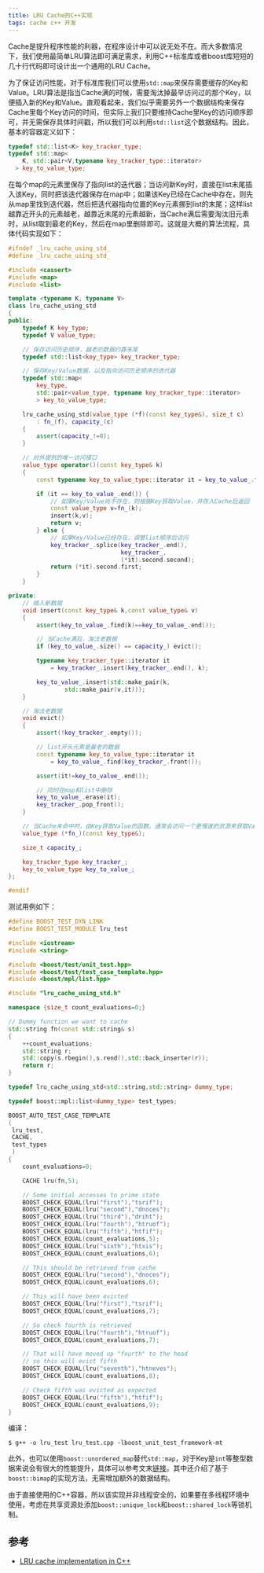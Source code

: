 ```yaml
---
title: LRU Cache的C++实现
tags: cache c++ 开发
---
```


Cache是提升程序性能的利器，在程序设计中可以说无处不在。而大多数情况下，我们使用最简单LRU算法即可满足需求，利用C++标准库或者boost库短短的几十行代码即可设计出一个通用的LRU Cache。

为了保证访问性能，对于标准库我们可以使用`std::map`来保存需要缓存的Key和Value。LRU算法是指当Cache满的时候，需要淘汰掉最早访问过的那个Key，以便插入新的Key和Value。直观看起来，我们似乎需要另外一个数据结构来保存Cache里每个Key访问的时间，但实际上我们只要维持Cache里Key的访问顺序即可，并无需保存具体时间戳，所以我们可以利用`std::list`这个数据结构。因此，基本的容器定义如下：

```c++
typedef std::list<K> key_tracker_type;
typedef std::map<
    K, std::pair<V,typename key_tracker_type::iterator>
  > key_to_value_type;
```

在每个map的元素里保存了指向list的迭代器；当访问新Key时，直接在list末尾插入该Key，同时把该迭代器保存在map中；如果该Key已经在Cache中存在，则先从map里找到迭代器，然后把迭代器指向位置的Key元素挪到list的末尾；这样list越靠近开头的元素越老，越靠近末尾的元素越新，当Cache满后需要淘汰旧元素时，从list取到最老的Key，然后在map里删除即可。这就是大概的算法流程，具体代码实现如下：

```c++
#ifndef _lru_cache_using_std_
#define _lru_cache_using_std_

#include <cassert>
#include <map>
#include <list>

template <typename K, typename V>
class lru_cache_using_std
{
public:
    typedef K key_type;
    typedef V value_type;

    // 保存访问历史顺序，越老的数据约靠末尾
    typedef std::list<key_type> key_tracker_type;

    // 保存Key/Value数据，以及指向访问历史顺序的迭代器
    typedef std::map<
        key_type,
        std::pair<value_type, typename key_tracker_type::iterator>
        > key_to_value_type;

    lru_cache_using_std(value_type (*f)(const key_type&), size_t c)
        : fn_(f), capacity_(c)
    {
        assert(capacity_!=0);
    }

    // 对外提供的唯一访问接口
    value_type operator()(const key_type& k)
    {
        const typename key_to_value_type::iterator it = key_to_value_.find(k);

        if (it == key_to_value_.end()) {
            // 如果Key/Value尚不存在，则根据Key获取Value，并存入Cache后返回
            const value_type v=fn_(k);
            insert(k,v);
            return v;
        } else {
            // 如果Key/Value已经存在，调整list顺序后访问
            key_tracker_.splice(key_tracker_.end(),
                                key_tracker_,
                                (*it).second.second);
            return (*it).second.first;
        }
    }

private:
    // 插入新数据
    void insert(const key_type& k,const value_type& v)
    {
        assert(key_to_value_.find(k)==key_to_value_.end());

        // 当Cache满后，淘汰老数据
        if (key_to_value_.size() == capacity_) evict();

        typename key_tracker_type::iterator it
            = key_tracker_.insert(key_tracker_.end(), k);

        key_to_value_.insert(std::make_pair(k,
                std::make_pair(v,it)));
    }

    // 淘汰老数据
    void evict()
    {
        assert(!key_tracker_.empty());

        // list开头元素是最老的数据
        const typename key_to_value_type::iterator it
            = key_to_value_.find(key_tracker_.front());

        assert(it!=key_to_value_.end());

        // 同时在map和list中删除
        key_to_value_.erase(it);
        key_tracker_.pop_front();
    }

    // 当Cache未命中时，由Key获取Value的函数。通常会访问一个更慢速的资源来获取Value值，比如网络或磁盘。
    value_type (*fn_)(const key_type&);

    size_t capacity_;

    key_tracker_type key_tracker_;
    key_to_value_type key_to_value_;
};

#endif
```

测试用例如下：

```c++
#define BOOST_TEST_DYN_LINK
#define BOOST_TEST_MODULE lru_test

#include <iostream>
#include <string>

#include <boost/test/unit_test.hpp>
#include <boost/test/test_case_template.hpp>
#include <boost/mpl/list.hpp>

#include "lru_cache_using_std.h"

namespace {size_t count_evaluations=0;}

// Dummy function we want to cache
std::string fn(const std::string& s)
{
    ++count_evaluations;
    std::string r;
    std::copy(s.rbegin(),s.rend(),std::back_inserter(r));
    return r;
}

typedef lru_cache_using_std<std::string,std::string> dummy_type;

typedef boost::mpl::list<dummy_type> test_types;

BOOST_AUTO_TEST_CASE_TEMPLATE
(
 lru_test,
 CACHE,
 test_types
 )
{
    count_evaluations=0;

    CACHE lru(fn,5);

    // Some initial accesses to prime state
    BOOST_CHECK_EQUAL(lru("first"),"tsrif");
    BOOST_CHECK_EQUAL(lru("second"),"dnoces");
    BOOST_CHECK_EQUAL(lru("third"),"driht");
    BOOST_CHECK_EQUAL(lru("fourth"),"htruof");
    BOOST_CHECK_EQUAL(lru("fifth"),"htfif");
    BOOST_CHECK_EQUAL(count_evaluations,5);
    BOOST_CHECK_EQUAL(lru("sixth"),"htxis");
    BOOST_CHECK_EQUAL(count_evaluations,6);

    // This should be retrieved from cache
    BOOST_CHECK_EQUAL(lru("second"),"dnoces");
    BOOST_CHECK_EQUAL(count_evaluations,6);

    // This will have been evicted
    BOOST_CHECK_EQUAL(lru("first"),"tsrif");
    BOOST_CHECK_EQUAL(count_evaluations,7);

    // So check fourth is retrieved
    BOOST_CHECK_EQUAL(lru("fourth"),"htruof");
    BOOST_CHECK_EQUAL(count_evaluations,7);

    // That will have moved up "fourth" to the head
    // so this will evict fifth
    BOOST_CHECK_EQUAL(lru("seventh"),"htneves");
    BOOST_CHECK_EQUAL(count_evaluations,8);

    // Check fifth was evicted as expected
    BOOST_CHECK_EQUAL(lru("fifth"),"htfif");
    BOOST_CHECK_EQUAL(count_evaluations,9);
}
```

编译：

    $ g++ -o lru_test lru_test.cpp -lboost_unit_test_framework-mt

此外，也可以使用`boost::unordered_map`替代`std::map`，对于Key是`int`等整型数据来说会有很大的性能提升，具体可以参考文末[链接](http://timday.bitbucket.org/lru.html)。其中还介绍了基于`boost::bimap`的实现方法，无需增加额外的数据结构。

由于直接使用的C++容器，所以该实现并非线程安全的，如果要在多线程环境中使用，考虑在共享资源处添加`boost::unique_lock`和`boost::shared_lock`等锁机制。

## 参考

- [LRU cache implementation in C++](http://timday.bitbucket.org/lru.html)
